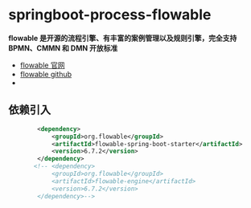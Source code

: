 # springboot-process-flowable

**flowable 是开源的流程引擎、有丰富的案例管理以及规则引擎，完全支持 BPMN、CMMN 和 DMN 开放标准**

- [flowable 官网](https://www.flowable.com/open-source)
- [flowable github](https://github.com/flowable)
- []()

## 依赖引入

```xml
        <dependency>
            <groupId>org.flowable</groupId>
            <artifactId>flowable-spring-boot-starter</artifactId>
            <version>6.7.2</version>
        </dependency>
       <!-- <dependency>
            <groupId>org.flowable</groupId>
            <artifactId>flowable-engine</artifactId>
            <version>6.7.2</version>
        </dependency>-->
```
